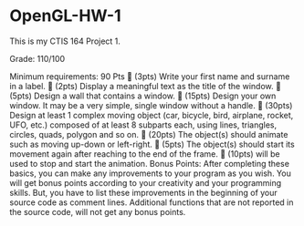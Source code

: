 # OpenGL-HW-1
This is my CTIS 164 Project 1. 

Grade: 110/100

Minimum requirements: 90 Pts
 (3pts) Write your first name and surname in a label.
 (2pts) Display a meaningful text as the title of the window.
 (5pts) Design a wall that contains a window.
 (15pts) Design your own window. It may be a very simple, single window without a handle.
 (30pts) Design at least 1 complex moving object (car, bicycle, bird, airplane, rocket, UFO, etc.) composed of at least 8 subparts each, using lines, triangles, circles, quads, polygon and so on.
 (20pts) The object(s) should animate such as moving up-down or left-right.
 (5pts) The object(s) should start its movement again after reaching to the end of the frame.
 (10pts) <Spacebar> will be used to stop and start the animation.
Bonus Points: After completing these basics, you can make any improvements to your program as you wish. You will get bonus points according to your creativity and your programming skills. But, you have to list these improvements in the beginning of your source code as comment lines. Additional functions that are not reported in the source code, will not get any bonus points.
